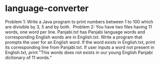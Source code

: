 # language-converter
Problem 1: Write a Java program to print numbers between 1 to 100 which are divisible by 3, 5 and by both.  
Problem 2: You have two files having 11 words, one word per line. Panjabi.txt has Panjabi language  words and corresponding English words are in English.txt. Write a program that prompts the user for an English word. If the word exists in English.txt, print its corresponding line from Panjabi.txt. If user inputs a word not present in English.txt, print “This words does not exists in our young English Panjabi dictionary of 11 words.”

